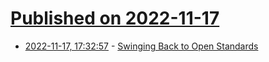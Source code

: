 # [Published on 2022-11-17](index.md)

* [2022-11-17, 17:32:57](https://news.ycombinator.com/item?id=33642439) - [Swinging Back to Open Standards](https://puri.sm/posts/swinging-back-to-open-standards/)
